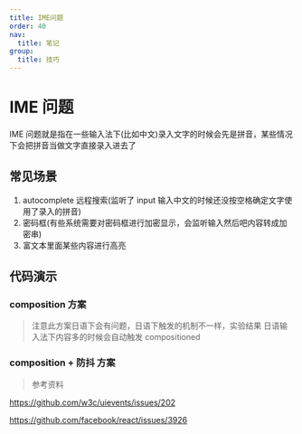 ```yaml
---
title: IME问题
order: 40
nav:
  title: 笔记
group:
  title: 技巧
---
```


# IME 问题

IME 问题就是指在一些输入法下(比如中文)录入文字的时候会先是拼音，某些情况下会把拼音当做文字直接录入进去了

## 常见场景

1. autocomplete 远程搜索(监听了 input 输入中文的时候还没按空格确定文字使用了录入的拼音)
2. 密码框(有些系统需要对密码框进行加密显示，会监听输入然后吧内容转成加密串)
3. 富文本里面某些内容进行高亮

## 代码演示

### composition 方案

> 注意此方案日语下会有问题，日语下触发的机制不一样，实验结果 日语输入法下内容多的时候会自动触发 compositioned

<code src="./_demos/skill/ime/composition.tsx"></code>

### composition + 防抖 方案

<code src="./_demos/skill/ime/composition-debounce.tsx"></code>

> 参考资料

https://github.com/w3c/uievents/issues/202

https://github.com/facebook/react/issues/3926
